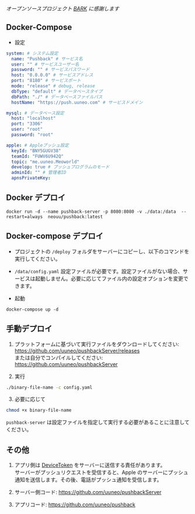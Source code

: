 *オープンソースプロジェクト [BARK](https://github.com/Finb/Bark) に感謝します*

## Docker-Compose  
* 設定  

```yaml  
system: # システム設定
  name: "Pushback" # サービス名
  user: "" # サービスユーザー名
  password: "" # サービスパスワード
  host: "0.0.0.0" # サービスアドレス
  port: "8180" # サービスポート
  mode: "release" # debug, release
  dbType: "default" # データベースタイプ
  dbPath: "./" # データベースファイルパス
  hostName: "https://push.uuneo.com" # サービスドメイン

mysql: # データベース設定
  host: "localhost"
  port: "3306"
  user: "root"
  password: "root"

apple: # Appleプッシュ設定
  keyId: "BNY5GUGV38"
  teamId: "FUWV6U942Q"
  topic: "me.uuneo.Meoworld"
  develop: true # プッシュプログラムのモード
  adminId: "" # 管理者ID
  apnsPrivateKey:  

```
## Docker デプロイ  


```shell
docker run -d --name pushback-server -p 8080:8080 -v ./data:/data  --restart=always  neouu/pushback:latest
```

## Docker-compose デプロイ  
* プロジェクトの `/deploy` フォルダをサーバーにコピーし、以下のコマンドを実行してください。  
* `/data/config.yaml` 設定ファイルが必要です。設定ファイルがない場合、サービスは起動しません。必要に応じてファイル内の設定オプションを変更できます。

* 起動  
```shell  
docker-compose up -d 
```

## 手動デプロイ

1. プラットフォームに基づいて実行ファイルをダウンロードしてください:  
   <a href='https://github.com/uuneo/pushbackServer/releases'>https://github.com/uuneo/pushbackServer/releases</a>  
   または自分でコンパイルしてください:  
   <a href="https://github.com/uuneo/pushbackServer">https://github.com/uuneo/pushbackServer</a>

2. 実行  
```sh
./binary-file-name -c config.yaml
```
3. 必要に応じて  
```sh
chmod +x binary-file-name
```
`pushback-server` は設定ファイルを指定して実行する必要があることに注意してください。


## その他

1. アプリ側は <a href="https://developer.apple.com/documentation/uikit/uiapplicationdelegate/1622958-application">DeviceToken</a> をサーバーに送信する責任があります。<br>サーバーがプッシュリクエストを受信すると、Apple のサーバーにプッシュ通知を送信します。その後、電話がプッシュ通知を受信します。

2. サーバー側コード: <a href='https://github.com/uuneo/pushbackServer'>https://github.com/uuneo/pushbackServer</a><br>

3. アプリコード: <a href="https://github.com/uuneo/pushback">https://github.com/uuneo/pushback</a>


